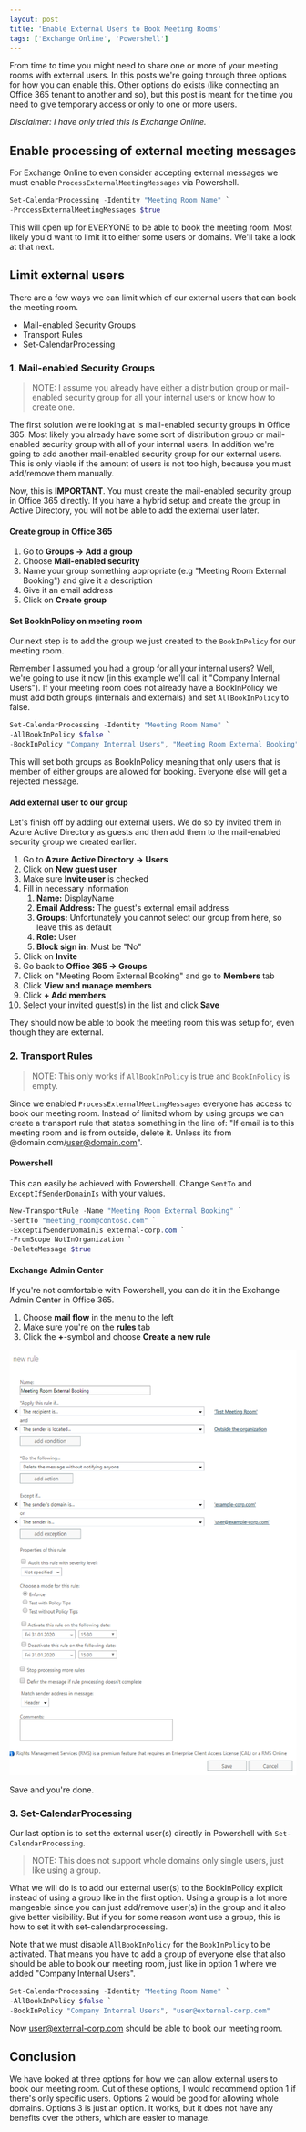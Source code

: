 ```yaml
---
layout: post
title: 'Enable External Users to Book Meeting Rooms'
tags: ['Exchange Online', 'Powershell']
---
```


From time to time you might need to share one or more of your meeting rooms with external users. In this posts we're going through three options for how you can enable this. Other options do exists (like connecting an Office 365 tenant to another and so), but this post is meant for the time you need to give temporary access or only to one or more users.

_Disclaimer: I have only tried this is Exchange Online._

## Enable processing of external meeting messages

For Exchange Online to even consider accepting external messages we must enable `ProcessExternalMeetingMessages` via Powershell.

```powershell
Set-CalendarProcessing -Identity "Meeting Room Name" `
-ProcessExternalMeetingMessages $true
```

This will open up for EVERYONE to be able to book the meeting room. Most likely you'd want to limit it to either some users or domains. We'll take a look at that next.

## Limit external users

There are a few ways we can limit which of our external users that can book the meeting room.

* Mail-enabled Security Groups
* Transport Rules
* Set-CalendarProcessing

### 1. Mail-enabled Security Groups


> NOTE: I assume you already have either a distribution group or mail-enabled security group for all your internal users or know how to create one.

The first solution we're looking at is mail-enabled security groups in Office 365. Most likely you already have some sort of distribution group or mail-enabled security group with all of your internal users. In addition we're going to add another mail-enabled security group for our external users. This is only viable if the amount of users is not too high, because you must add/remove them manually.

Now, this is **IMPORTANT**. You must create the mail-enabled security group in Office 365 directly. If you have a hybrid setup and create the group in Active Directory, you will not be able to add the external user later.

#### Create group in Office 365

1. Go to **Groups -> Add a group**
2. Choose **Mail-enabled security**
3. Name your group something appropriate (e.g "Meeting Room External Booking") and give it a description
4. Give it an email address
5. Click on **Create group**

#### Set BookInPolicy on meeting room

Our next step is to add the group we just created to the `BookInPolicy` for our meeting room.

Remember I assumed you had a group for all your internal users? Well, we're going to use it now (in this example we'll call it "Company Internal Users"). If your meeting room does not already have a BookInPolicy we must add both groups (internals and externals) and set `AllBookInPolicy` to false.


```powershell
Set-CalendarProcessing -Identity "Meeting Room Name" `
-AllBookInPolicy $false `
-BookInPolicy "Company Internal Users", "Meeting Room External Booking"
```

This will set both groups as BookInPolicy meaning that only users that is member of either groups are allowed for booking. Everyone else will get a rejected message.

#### Add external user to our group

Let's finish off by adding our external users. We do so by invited them in Azure Active Directory as guests and then add them to the mail-enabled security group we created earlier.


1. Go to **Azure Active Directory -> Users**
2. Click on **New guest user**
3. Make sure **Invite user** is checked
4. Fill in necessary information
    1. **Name:** DisplayName
    2. **Email Address:** The guest's external email address
    3. **Groups:** Unfortunately you cannot select our group from here, so leave this as default
    4. **Role:** User
    5. **Block sign in:** Must be "No"
5. Click on **Invite**
6. Go back to **Office 365 -> Groups**
7. Click on "Meeting Room External Booking" and go to **Members** tab
8. Click **View and manage members**
9. Click **+ Add members**
10. Select your invited guest(s) in the list and click **Save**

They should now be able to book the meeting room this was setup for, even though they are external.

### 2. Transport Rules

> NOTE: This only works if `AllBookInPolicy` is true and `BookInPolicy` is empty.

Since we enabled `ProcessExternalMeetingMessages` everyone has access to book our meeting room. Instead of limited whom by using groups we can create a transport rule that states something in the line of: "If email is to this meeting room and is from outside, delete it. Unless its from @domain.com/user@domain.com".

#### Powershell

This can easily be achieved with Powershell. Change `SentTo` and `ExceptIfSenderDomainIs` with your values.

```powershell
New-TransportRule -Name "Meeting Room External Booking" `
-SentTo "meeting_room@contoso.com" `
-ExceptIfSenderDomainIs external-corp.com `
-FromScope NotInOrganization `
-DeleteMessage $true
```

#### Exchange Admin Center

If you're not comfortable with Powershell, you can do it in the Exchange Admin Center in Office 365.

1. Choose **mail flow** in the menu to the left
2. Make sure you're on the **rules** tab
3. Click the **+**-symbol and choose **Create a new rule**

![External Booking Transport Rule](/images/external-booking-transport-rule.png)

Save and you're done.

### 3. Set-CalendarProcessing

Our last option is to set the external user(s) directly in Powershell with `Set-CalendarProcessing`.


> NOTE: This does not support whole domains only single users, just like using a group.

What we will do is to add our external user(s) to the BookInPolicy explicit instead of using a group like in the first option. Using a group is a lot more mangeable since you can just add/remove user(s) in the group and it also give better visibility. But if you for some reason wont use a group, this is how to set it with set-calendarprocessing.

Note that we must disable `AllBookInPolicy` for the `BookInPolicy` to be activated. That means you have to add a group of everyone else that also should be able to book our meeting room, just like in option 1 where we added "Company Internal Users".

```powershell
Set-CalendarProcessing -Identity "Meeting Room Name" `
-AllBookInPolicy $false `
-BookInPolicy "Company Internal Users", "user@external-corp.com"
```

Now user@external-corp.com should be able to book our meeting room.

## Conclusion

We have looked at three options for how we can allow external users to book our meeting room. Out of these options, I would recommend option 1 if there's only specific users. Options 2 would be good for allowing whole domains. Options 3 is just an option. It works, but it does not have any benefits over the others, which are easier to manage.
